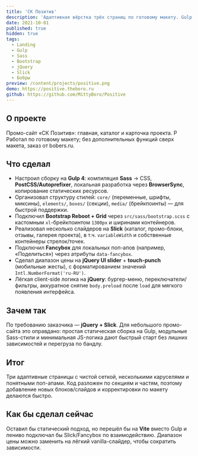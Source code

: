 ```yaml
---
title: 'СК Позитив'
description: 'Адаптивная вёрстка трёх страниц по готовому макету. Gulp + Sass + Bootstrap Grid, jQuery со Slick/Fancybox.'
date: 2021-10-01
published: true
hidden: true
tags:
  - Landing
  - Gulp
  - Sass
  - Bootstrap
  - jQuery
  - Slick
  - Бобры
preview: /content/projects/positive.png
demo: https://positive.theboro.ru
github: https://github.com/MittyBoro/Positive
---
```


## О проекте

Промо-сайт «СК Позитив»: главная, каталог и карточка проекта. P Работал по готовому макету; без дополнительных функций сверх макета, заказ от bobers.ru.

## Что сделал

- Настроил сборку на **Gulp 4**: компиляция **Sass** → CSS, **PostCSS/Autoprefixer**, локальная разработка через **BrowserSync**, копирование статических ресурсов.
- Организовал структуру стилей: `core/` (переменные, шрифты, миксины), `elements/`, `boxes/` (секции), `media/` (брейкпоинты) — для быстрой поддержки.
- Подключил **Bootstrap Reboot + Grid** через `src/sass/bootstrap.scss` с кастомным `xl`-брейкпоинтом `1300px` и ширинами контейнеров.
- Реализовал несколько слайдеров на **Slick** (каталог, промо-блоки, отзывы, галерея проекта), в т.ч. `variableWidth` и собственные контейнеры стрелок/точек.
- Подключил **Fancybox** для локальных поп-апов (например, «Поделиться») через атрибуты `data-fancybox`.
- Сделал диапазон цены на **jQuery UI slider** + **touch-punch** (мобильные жесты), с форматированием значений `Intl.NumberFormat('ru-RU')`.
- Лёгкая client-side логика на **jQuery**: бургер-меню, переключатели/фильтры, аккуратное снятие `body.preload` после `load` для мягкого появления интерфейса.

## Зачем так

По требованию заказчика — **jQuery + Slick**. Для небольшого промо-сайта это оправдано: простая статическая сборка на Gulp, модульные Sass-стили и минимальная JS-логика дают быстрый старт без лишних зависимостей и перегруза по бандлу.

## Итог

Три адаптивные страницы с чистой сеткой, несколькими каруселями и понятными поп-апами. Код разложен по секциям и частям, поэтому добавление новых блоков/слайдов и корректировки по макету делаются быстро.

## Как бы сделал сейчас

Оставил бы статический подход, но перешёл бы на **Vite** вместо Gulp и лениво подключал бы Slick/Fancybox по взаимодействию. Диапазон цены можно заменить на лёгкий vanilla-слайдер, чтобы сократить зависимости.
